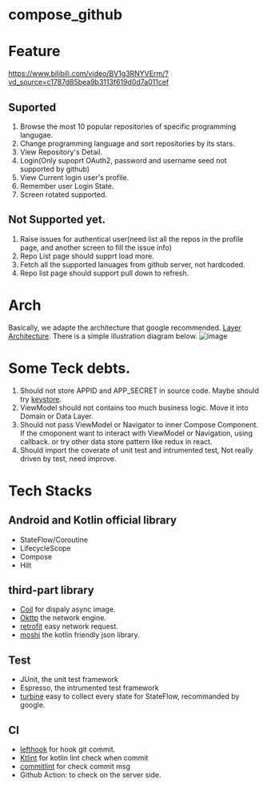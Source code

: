 # compose_github

# Feature
https://www.bilibili.com/video/BV1g3RNYVErm/?vd_source=c1787d85bea9b3113f619d0d7a011cef

## Suported
1. Browse the most 10 popular repositories of specific programming langugae.
2. Change programming language and sort repositories by its stars.
3. View Repository's Detail.
4. Login(Only supoprt OAuth2, password and username seed not supported by github)
5. View Current login user's profile.
6. Remember user Login State.
7. Screen rotated supported.

## Not Supported yet.
1. Raise issues for authentical user(need list all the repos in the profile page, and another screen to fill the issue info)
2. Repo List page should supprt load more.
3. Fetch all the supported lanuages from github server, not hardcoded.
4. Repo list page should support pull down to refresh.

# Arch

Basically, we adapte the architecture that google recommended. [Layer Architecture](https://developer.android.com/topic/architecture/recommendations). There is a simple illustration diagram below.
![image](https://github.com/user-attachments/assets/a918c81f-c820-4ab6-944f-c5e7fd79d9ad)

# Some Teck debts.
1. Should not store APPID and APP_SECRET in source code. Maybe should try [keystore](https://developer.android.com/privacy-and-security/keystore).
2. ViewModel should not contains too much business logic. Move it into Domain or Data Layer.
3. Should not pass ViewModel or Navigator to inner Compose Component. If the cmoponent want to interact with ViewModel or Navigation, using callback. or try other data store pattern like redux in react.
4. Should import the coverate of unit test and intrumented test, Not really driven by test, need improve.

# Tech Stacks 

## Android and Kotlin official library
* StateFlow/Coroutine
* LifecycleScope
* Compose
* Hilt

## third-part library
* [Coil](https://github.com/coil-kt/coil) for dispaly async image.
* [Okttp](https://github.com/square/okhttp) the network engine.
* [retrofit](https://github.com/square/retrofit) easy network request.
* [moshi](https://github.com/square/moshi) the kotlin friendly json library.

## Test
* JUnit, the unit test framework
* Espresso, the intrumented test framework
* [turbine](https://github.com/cashapp/turbine) easy to collect every state for StateFlow, recommanded by google.

## CI
* [lefthook](https://github.com/evilmartians/lefthook?locale=zh_CN) for hook git commit.
* [Ktlint](https://github.com/pinterest/ktlint) for kotlin lint check when commit
* [commitlint](https://github.com/conventional-changelog/commitlint) for check commit msg
* Github Action: to check on the server side.
